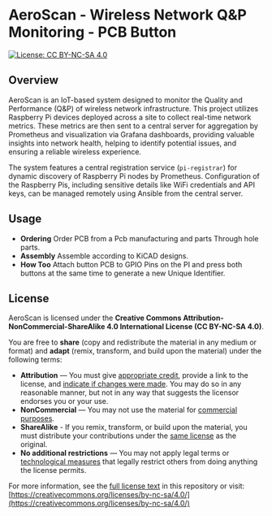 # AeroScan - Wireless Network Q&P Monitoring - PCB Button

[![License: CC BY-NC-SA 4.0](https://img.shields.io/badge/License-CC%20BY--NC--SA%204.0-lightgrey.svg)](https://creativecommons.org/licenses/by-nc-sa/4.0/)

## Overview

AeroScan is an IoT-based system designed to monitor the Quality and Performance (Q&P) of wireless network infrastructure. This project utilizes Raspberry Pi devices deployed across a site to collect real-time network metrics. These metrics are then sent to a central server for aggregation by Prometheus and visualization via Grafana dashboards, providing valuable insights into network health, helping to identify potential issues, and ensuring a reliable wireless experience.

The system features a central registration service (`pi-registrar`) for dynamic discovery of Raspberry Pi nodes by Prometheus. Configuration of the Raspberry Pis, including sensitive details like WiFi credentials and API keys, can be managed remotely using Ansible from the central server.


## Usage

*   **Ordering** Order PCB from a Pcb manufacturing and parts Through hole parts.
*   **Assembly** Assemble according to KiCAD designs.
*   **How Too** Attach button PCB to GPIO Pins on the PI and press both buttons at the same time to generate a new Unique Identifier.

## License

AeroScan is licensed under the **Creative Commons Attribution-NonCommercial-ShareAlike 4.0 International License (CC BY-NC-SA 4.0)**.

You are free to **share** (copy and redistribute the material in any medium or format) and **adapt** (remix, transform, and build upon the material) under the following terms:

*   **Attribution** — You must give [appropriate credit](https://creativecommons.org/licenses/by-nc-sa/4.0/#ref-appropriate-credit), provide a link to the license, and [indicate if changes were made](https://creativecommons.org/licenses/by-nc-sa/4.0/#ref-indicate-changes). You may do so in any reasonable manner, but not in any way that suggests the licensor endorses you or your use.
*   **NonCommercial** — You may not use the material for [commercial purposes](https://creativecommons.org/licenses/by-nc-sa/4.0/#ref-commercial-purposes).
*   **ShareAlike** - If you remix, transform, or build upon the material, you must distribute your contributions under the [same license](https://creativecommons.org/licenses/by-nc-sa/4.0/#ref-same-license) as the original.
*   **No additional restrictions** — You may not apply legal terms or [technological measures](https://creativecommons.org/licenses/by-nc-sa/4.0/#ref-technological-measures) that legally restrict others from doing anything the license permits.

For more information, see the [full license text](LICENSE) in this repository or visit:
[https://creativecommons.org/licenses/by-nc-sa/4.0/](https://creativecommons.org/licenses/by-nc-sa/4.0/)
